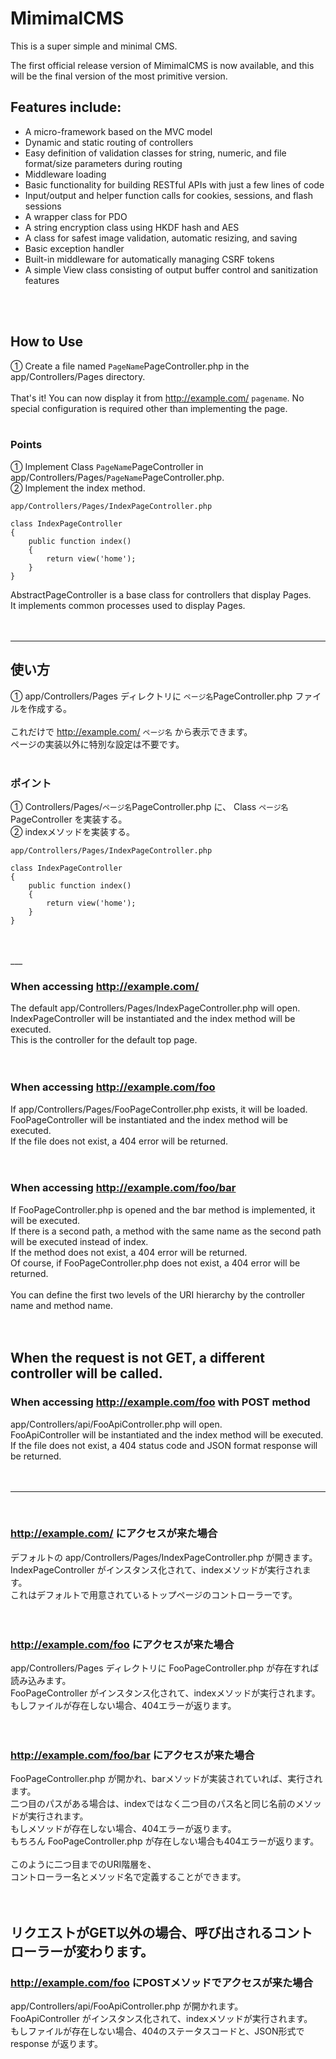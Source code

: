 # MimimalCMS
This is a super simple and minimal CMS.

The first official release version of MimimalCMS is now available, and this will be the final version of the most primitive version.

## Features include:
- A micro-framework based on the MVC model
- Dynamic and static routing of controllers
- Easy definition of validation classes for string, numeric, and file format/size parameters during routing
- Middleware loading
- Basic functionality for building RESTful APIs with just a few lines of code
- Input/output and helper function calls for cookies, sessions, and flash sessions
- A wrapper class for PDO
- A string encryption class using HKDF hash and AES
- A class for safest image validation, automatic resizing, and saving
- Basic exception handler
- Built-in middleware for automatically managing CSRF tokens
- A simple View class consisting of output buffer control and sanitization features

<br>
<br>

## How to Use<br>
① Create a file named `PageName`PageController.php in the app/Controllers/Pages directory.<br>
<br>
That's it! You can now display it from http://example.com/ `pagename`. No special configuration is required other than implementing the page.<br>
<br>

### Points<br>
① Implement Class `PageName`PageController in app/Controllers/Pages/`PageName`PageController.php.<br>
② Implement the index method.<br>
```
app/Controllers/Pages/IndexPageController.php

class IndexPageController
{
    public function index()
    {
        return view('home');
    }
}
```
AbstractPageController is a base class for controllers that display Pages.<br>
It implements common processes used to display Pages.<br>
<br>
<br>
___

## 使い方<br>
① app/Controllers/Pages ディレクトリに `ページ名`PageController.php ファイルを作成する。<br>
<br>
これだけで http://example.com/ `ページ名` から表示できます。<br>
ページの実装以外に特別な設定は不要です。<br>
<br>

### ポイント<br>
① Controllers/Pages/`ページ名`PageController.php に、 Class `ページ名`PageController を実装する。<br>
② indexメソッドを実装する。<br>
```
app/Controllers/Pages/IndexPageController.php

class IndexPageController
{
    public function index()
    {
        return view('home');
    }
}
```
<br>
<br>
___
<br>

### When accessing http://example.com/<br>
The default app/Controllers/Pages/IndexPageController.php will open.<br>
IndexPageController will be instantiated and the index method will be executed.<br>
This is the controller for the default top page.<br>
<br>
<br>

### When accessing http://example.com/foo<br>
If app/Controllers/Pages/FooPageController.php exists, it will be loaded.<br>
FooPageController will be instantiated and the index method will be executed.<br>
If the file does not exist, a 404 error will be returned.<br>
<br>
<br>

### When accessing http://example.com/foo/bar<br>
If FooPageController.php is opened and the bar method is implemented, it will be executed.<br>
If there is a second path, a method with the same name as the second path will be executed instead of index.<br>
If the method does not exist, a 404 error will be returned.<br>
Of course, if FooPageController.php does not exist, a 404 error will be returned.<br>
<br>
You can define the first two levels of the URI hierarchy by the controller name and method name.<br>
<br>
<br>

## When the request is not GET, a different controller will be called.<br>

### When accessing http://example.com/foo with POST method<br>
app/Controllers/api/FooApiController.php will open.<br>
FooApiController will be instantiated and the index method will be executed.<br>
If the file does not exist, a 404 status code and JSON format response will be returned.<br>
<br>
<br>
___
<br>

### http://example.com/ にアクセスが来た場合<br>
デフォルトの app/Controllers/Pages/IndexPageController.php が開きます。<br>
IndexPageController がインスタンス化されて、indexメソッドが実行されます。<br>
これはデフォルトで用意されているトップページのコントローラーです。<br>
<br>
<br>

### http://example.com/foo にアクセスが来た場合<br>
app/Controllers/Pages ディレクトリに FooPageController.php が存在すれば読み込みます。<br>
FooPageController がインスタンス化されて、indexメソッドが実行されます。<br>
もしファイルが存在しない場合、404エラーが返ります。<br>
<br>
<br>

### http://example.com/foo/bar にアクセスが来た場合<br>
FooPageController.php が開かれ、barメソッドが実装されていれば、実行されます。<br>
二つ目のパスがある場合は、indexではなく二つ目のパス名と同じ名前のメソッドが実行されます。<br>
もしメソッドが存在しない場合、404エラーが返ります。<br>
もちろん FooPageController.php が存在しない場合も404エラーが返ります。<br>
<br>
このように二つ目までのURI階層を、<br>
コントローラー名とメソッド名で定義することができます。<br>
<br>
<br>

## リクエストがGET以外の場合、呼び出されるコントローラーが変わります。<br>

### http://example.com/foo にPOSTメソッドでアクセスが来た場合<br>
app/Controllers/api/FooApiController.php が開かれます。<br>
FooApiController がインスタンス化されて、indexメソッドが実行されます。<br>
もしファイルが存在しない場合、404のステータスコードと、JSON形式で response が返ります。<br>
<br>
<br>
